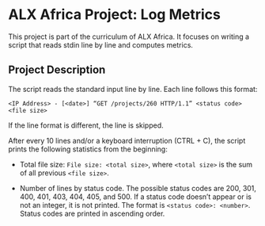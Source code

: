 # ALX Africa Project: Log Metrics

This project is part of the curriculum of ALX Africa. It focuses on writing a script that reads stdin line by line and computes metrics.

## Project Description

The script reads the standard input line by line. Each line follows this format:

```
<IP Address> - [<date>] “GET /projects/260 HTTP/1.1” <status code> <file size>
```


If the line format is different, the line is skipped.

After every 10 lines and/or a keyboard interruption (CTRL + C), the script prints the following statistics from the beginning:

- Total file size: `File size: <total size>`, where `<total size>` is the sum of all previous `<file size>`.

- Number of lines by status code. The possible status codes are 200, 301, 400, 401, 403, 404, 405, and 500. If a status code doesn’t appear or is not an integer, it is not printed. The format is `<status code>: <number>`. Status codes are printed in ascending order.

